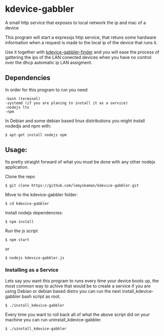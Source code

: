 # kdevice-gabbler

A small http service that exposes to local network the ip and mac of a device

This program will start a expressjs http service, that retuns some hardware information when a request is made to the local ip of the device that runs it.

Use it together with [kdevice-gabbler-finder](https://github.com/lemyskaman/kdevice-gabbler-finder) and you will ease the process of gattering the ips of the LAN conected devices when you have no control over the dhcp automatic ip LAN assigment. 


## Dependencies
In order for this program to run you need 

    -bash (terminal)
    -systemd (if you are planing to install it as a service)
    -nodejs lts
    -npm 

In Debian and some debian based linux distributions you might install nodedjs and npm with:

    $ apt-get install nodejs npm  

## Usage:
Its pretty straight forward of what you must be done with any other nodejs application. 

Clone the repo

    $ git clone https://github.com/lemyskaman/kdevice-gabbler.git

Move to the kdevice-gabbler folder:

    $ cd kdevice-gabbler

Install nodejs dependencies:

    $ npm install 

Run the js script

    $ npm start

or

    $ nodejs kdevice-gabbler.js


### Installing as a Service
Lets say you want this program to runs every time your device boots up, the most common way to achive that would be to create a service  if you are using Debian or debian based distro you can run the next install_kdevice-gabbler bash script as root.

    $ ./install_kdevice-gabbler 

Every time you want to roll back all of what the above script did on your machine you can run uninstall_kdevice-gabbler.

    $ ./uinstall_kdevice-gabbler